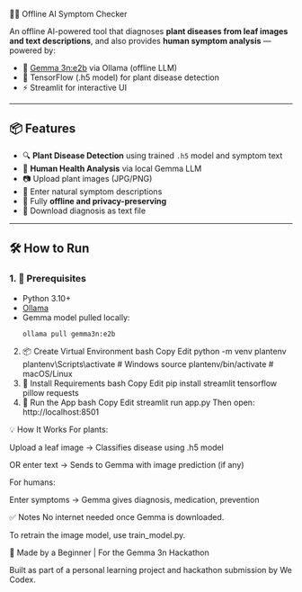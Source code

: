 🌿🧍 Offline AI Symptom Checker

An offline AI-powered tool that diagnoses **plant diseases from leaf images and text descriptions**, and also provides **human symptom analysis** — powered by:

- 🧠 [Gemma 3n:e2b](https://ollama.com/library/gemma) via Ollama (offline LLM)
- 🌱 TensorFlow (.h5 model) for plant disease detection
- ⚡ Streamlit for interactive UI

---

## 📦 Features

- 🔍 **Plant Disease Detection** using trained `.h5` model and symptom text
- 💬 **Human Health Analysis** via local Gemma LLM
- 📷 Upload plant images (JPG/PNG)
- 📝 Enter natural symptom descriptions
- 🛜 Fully **offline and privacy-preserving**
- 💾 Download diagnosis as text file

---

## 🛠️ How to Run

### 1. 🔧 Prerequisites

- Python 3.10+
- [Ollama](https://ollama.com/)
- Gemma model pulled locally:
  ```bash
  ollama pull gemma3n:e2b
2. 📦 Create Virtual Environment
bash
Copy
Edit
python -m venv plantenv
plantenv\Scripts\activate    # Windows
source plantenv/bin/activate # macOS/Linux
3. 🧪 Install Requirements
bash
Copy
Edit
pip install streamlit tensorflow pillow requests
4. 🚀 Run the App
bash
Copy
Edit
streamlit run app.py
Then open: http://localhost:8501

💡 How It Works
For plants:

Upload a leaf image → Classifies disease using .h5 model

OR enter text → Sends to Gemma with image prediction (if any)

For humans:

Enter symptoms → Gemma gives diagnosis, medication, prevention

✅ Notes
No internet needed once Gemma is downloaded.

To retrain the image model, use train_model.py.

🤖 Made by a Beginner | For the Gemma 3n Hackathon

Built as part of a personal learning project and hackathon submission by We Codex.

